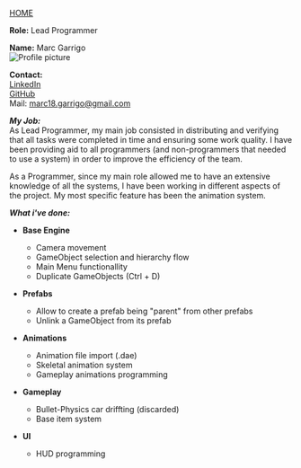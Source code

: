 [HOME](index.md)

**Role:** Lead Programmer

**Name:** Marc Garrigo  
![Profile picture](http://i.imgur.com/tTIxL7Lt.jpg)

**Contact:**     
[LinkedIn](www.linkedin.com/in/marcgarrigo/)    
[GitHub](https://github.com/markitus18)    
Mail: marc18.garrigo@gmail.com  

**_My Job:_**  
As Lead Programmer, my main job consisted in distributing and verifying that all tasks were completed in time and ensuring some work quality. I have been providing aid to all programmers (and non-programmers that needed to use a system) in order to improve the efficiency of the team.

As a Programmer, since my main role allowed me to have an extensive knowledge of all the systems, I have been working in different aspects of the project. My most specific feature has been the animation system.


**_What i've done:_**

* **Base Engine**
  * Camera movement
  * GameObject selection and hierarchy flow
  * Main Menu functionallity
  * Duplicate GameObjects (Ctrl + D)
  
* **Prefabs**
  * Allow to create a prefab being "parent" from other prefabs
  * Unlink a GameObject from its prefab
  
* **Animations**
  * Animation file import (.dae)
  * Skeletal animation system
  * Gameplay animations programming
  
* **Gameplay**
  * Bullet-Physics car driffting (discarded)
  * Base item system

* **UI**
  * HUD programming
